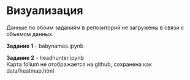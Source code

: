 # Визуализация
Данные по обоим заданиям в репозиторий не загружены в связи с объемом данных.

**Задание 1** - babynames.ipynb  
  
**Задание 2** - headhunter.ipynb  
Карта folium не отображается на github, сохранена как data/heatmap.html 

